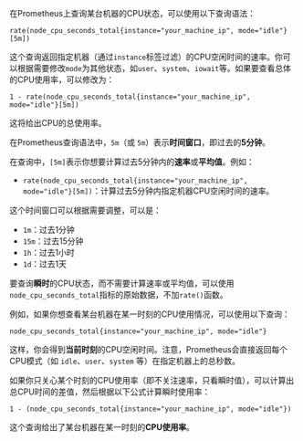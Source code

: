 在Prometheus上查询某台机器的CPU状态，可以使用以下查询语法：

```
rate(node_cpu_seconds_total{instance="your_machine_ip", mode="idle"}[5m])
```

这个查询返回指定机器（通过`instance`标签过滤）的CPU空闲时间的速率。你可以根据需要修改`mode`为其他状态，如`user`、`system`、`iowait`等。如果要查看总体的CPU使用率，可以修改为：

```
1 - rate(node_cpu_seconds_total{instance="your_machine_ip", mode="idle"}[5m])
```

这将给出CPU的总使用率。



在Prometheus查询语法中，`5m`（或 `5m`）表示**时间窗口**，即过去的**5分钟**。

在查询中，`[5m]`表示你想要计算过去5分钟内的**速率**或**平均值**。例如：

- `rate(node_cpu_seconds_total{instance="your_machine_ip", mode="idle"}[5m])`：计算过去5分钟内指定机器CPU空闲时间的速率。

这个时间窗口可以根据需要调整，可以是：

- `1m`：过去1分钟
- `15m`：过去15分钟
- `1h`：过去1小时
- `1d`：过去1天



要查询**瞬时**的CPU状态，而不需要计算速率或平均值，可以使用`node_cpu_seconds_total`指标的原始数据，不加`rate()`函数。

例如，如果你想查看某台机器在某一时刻的CPU使用情况，可以使用以下查询：

```
node_cpu_seconds_total{instance="your_machine_ip", mode="idle"}
```

这样，你会得到**当前时刻**的CPU空闲时间。注意，Prometheus会直接返回每个CPU模式（如 `idle`、`user`、`system` 等）在指定机器上的总秒数。

如果你只关心某个时刻的CPU使用率（即不关注速率，只看瞬时值），可以计算出总CPU时间的差值，然后根据以下公式计算瞬时使用率：

```
1 - (node_cpu_seconds_total{instance="your_machine_ip", mode="idle"})
```

这个查询给出了某台机器在某一时刻的**CPU使用率**。